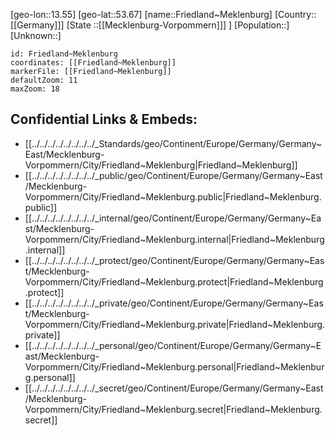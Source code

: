 ﻿---
location: [53.67,13.55]
mapzoom: [7,12] 
mapmarker: city 
type: City
tags:
- geo/City


SpocWebEntityId: 30282
isDeleted: false
confidential: public

---
[geo-lon::13.55]
[geo-lat::53.67]
[name::Friedland~Meklenburg]
[Country::[[Germany]]]
[State ::[[Mecklenburg-Vorpommern]]] ]
[Population::]
[Unknown::]


```leaflet
id: Friedland~Meklenburg
coordinates: [[Friedland~Meklenburg]]
markerFile: [[Friedland~Meklenburg]]
defaultZoom: 11 
maxZoom: 18
```


## Confidential Links & Embeds: 
- [[../../../../../../../../_Standards/geo/Continent/Europe/Germany/Germany~East/Mecklenburg-Vorpommern/City/Friedland~Meklenburg|Friedland~Meklenburg]] 
- [[../../../../../../../../_public/geo/Continent/Europe/Germany/Germany~East/Mecklenburg-Vorpommern/City/Friedland~Meklenburg.public|Friedland~Meklenburg.public]] 
- [[../../../../../../../../_internal/geo/Continent/Europe/Germany/Germany~East/Mecklenburg-Vorpommern/City/Friedland~Meklenburg.internal|Friedland~Meklenburg.internal]] 
- [[../../../../../../../../_protect/geo/Continent/Europe/Germany/Germany~East/Mecklenburg-Vorpommern/City/Friedland~Meklenburg.protect|Friedland~Meklenburg.protect]] 
- [[../../../../../../../../_private/geo/Continent/Europe/Germany/Germany~East/Mecklenburg-Vorpommern/City/Friedland~Meklenburg.private|Friedland~Meklenburg.private]] 
- [[../../../../../../../../_personal/geo/Continent/Europe/Germany/Germany~East/Mecklenburg-Vorpommern/City/Friedland~Meklenburg.personal|Friedland~Meklenburg.personal]] 
- [[../../../../../../../../_secret/geo/Continent/Europe/Germany/Germany~East/Mecklenburg-Vorpommern/City/Friedland~Meklenburg.secret|Friedland~Meklenburg.secret]] 
